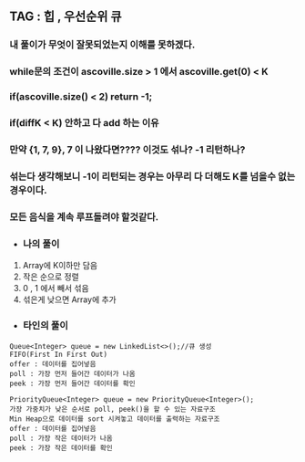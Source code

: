 # 

## TAG : 힙 , 우선순위 큐


### 내 풀이가 무엇이 잘못되었는지 이해를 못하겠다. 

### while문의 조건이 ascoville.size > 1 에서 ascoville.get(0) < K 

### if(ascoville.size() < 2) return -1;

### if(diffK < K) 안하고 다 add 하는 이유 

### 만약 {1, 7, 9}, 7 이 나왔다면???? 이것도 섞나? -1 리턴하나? 

### 섞는다 생각해보니 -1이 리턴되는 경우는 아무리 다 더해도 K를 넘을수 없는 경우이다. 

### 모든 음식을 계속 루프돌려야 할것같다.

- 
  ### 나의 풀이 

1. Array에 K이하만 담음
2. 작은 순으로 정렬
3. 0 , 1 에서 빼서 섞음
4. 섞은게 낮으면 Array에 추가


- 
  ### 타인의 풀이

```
Queue<Integer> queue = new LinkedList<>();//큐 생성
FIFO(First In First Out)
offer : 데이터를 집어넣음
poll : 가장 먼저 들어간 데이터가 나옴
peek : 가장 먼저 들어간 데이터를 확인
```
```
PriorityQueue<Integer> queue = new PriorityQueue<Integer>();
가장 가중치가 낮은 순서로 poll, peek()을 할 수 있는 자료구조
Min Heap으로 데이터를 sort 시켜놓고 데이터를 출력하는 자료구조
offer : 데이터를 집어넣음
poll : 가장 작은 데이터가 나옴
peek : 가장 작은 데이터를 확인
```




